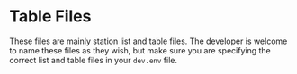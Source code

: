 # Table Files

These files are mainly station list and table files.  The developer is welcome to name these files as they wish, but make sure you are specifying the correct list and table files in your `dev.env` file.
